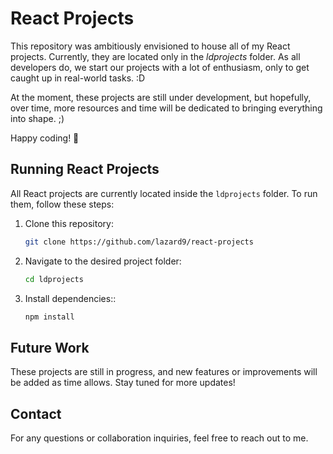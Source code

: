 # React Projects

This repository was ambitiously envisioned to house all of my React projects. Currently, they are located only in the _ldprojects_ folder. As all developers do, we start our projects with a lot of enthusiasm, only to get caught up in real-world tasks. :D

At the moment, these projects are still under development, but hopefully, over time, more resources and time will be dedicated to bringing everything into shape. ;)

Happy coding! 🚀

## Running React Projects

All React projects are currently located inside the `ldprojects` folder. To run them, follow these steps:

1. Clone this repository:

    ```bash
    git clone https://github.com/lazard9/react-projects
    ```

2. Navigate to the desired project folder:

    ```bash
    cd ldprojects
    ```

3. Install dependencies::

    ```bash
    npm install
    ```

## Future Work

These projects are still in progress, and new features or improvements will be added as time allows. Stay tuned for more updates!

## Contact

For any questions or collaboration inquiries, feel free to reach out to me.
